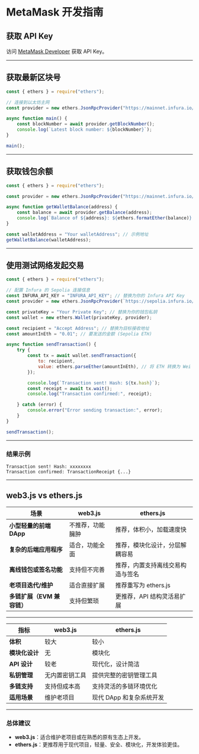 # MetaMask 开发指南

## 获取 API Key
访问 [MetaMask Developer](https://developer.metamask.io/) 获取 API Key。

---

## 获取最新区块号
```javascript
const { ethers } = require("ethers");

// 连接到以太坊主网
const provider = new ethers.JsonRpcProvider("https://mainnet.infura.io/v3/your-infura-api-key");

async function main() {
    const blockNumber = await provider.getBlockNumber();
    console.log(`Latest block number: ${blockNumber}`);
}

main();
```

---

## 获取钱包余额
```javascript
const { ethers } = require("ethers");

const provider = new ethers.JsonRpcProvider("https://mainnet.infura.io/v3/YOUR_INFURA_PROJECT_ID");

async function getWalletBalance(address) {
    const balance = await provider.getBalance(address);
    console.log(`Balance of ${address}: ${ethers.formatEther(balance)} ETH`);
}

const walletAddress = "Your walletAddress"; // 示例地址
getWalletBalance(walletAddress);
```

---

## 使用测试网络发起交易
```javascript
const { ethers } = require("ethers");

// 配置 Infura 的 Sepolia 连接信息
const INFURA_API_KEY = "INFURA_API_KEY"; // 替换为你的 Infura API Key
const provider = new ethers.JsonRpcProvider(`https://sepolia.infura.io/v3/${INFURA_API_KEY}`);

const privateKey = "Your Private Key"; // 替换为你的钱包私钥
const wallet = new ethers.Wallet(privateKey, provider);

const recipient = "Accept Address"; // 替换为目标接收地址
const amountInEth = "0.01"; // 要发送的金额 (Sepolia ETH)

async function sendTransaction() {
    try {
        const tx = await wallet.sendTransaction({
            to: recipient,
            value: ethers.parseEther(amountInEth), // 将 ETH 转换为 Wei
        });

        console.log(`Transaction sent! Hash: ${tx.hash}`);
        const receipt = await tx.wait();
        console.log("Transaction confirmed:", receipt);

    } catch (error) {
        console.error("Error sending transaction:", error);
    }
}

sendTransaction();
```

---

### 结果示例
```
Transaction sent! Hash: xxxxxxxx
Transaction confirmed: TransactionReceipt {...}
```

---

## web3.js vs ethers.js

| 场景                          | web3.js                              | ethers.js                              |
| ----------------------------- | ------------------------------------ | -------------------------------------- |
| **小型轻量的前端 DApp**       | 不推荐，功能臃肿                     | 推荐，体积小，加载速度快               |
| **复杂的后端应用程序**        | 适合，功能全面                      | 推荐，模块化设计，分层解耦容易         |
| **离线钱包或签名功能**        | 支持但不完善                        | 推荐，内置支持离线交易构造与签名       |
| **老项目迭代/维护**           | 适合直接扩展                        | 推荐重写为 ethers.js                  |
| **多链扩展（EVM 兼容链）**    | 支持但繁琐                        | 更推荐，API 结构灵活易扩展             |

---

| 指标               | **web3.js**         | **ethers.js**       |
| ------------------ | ------------------- | ------------------- |
| **体积**          | 较大                 | 较小                 |
| **模块化设计**    | 无                   | 模块化               |
| **API 设计**      | 较老                 | 现代化，设计简洁     |
| **私钥管理**      | 无内置密钥工具      | 提供完整的密钥管理工具 |
| **多链支持**      | 支持但成本高        | 支持灵活的多链环境优化 |
| **适用场景**      | 维护老项目           | 现代 DApp 和复杂系统开发 |

---

### 总体建议
- **web3.js**：适合维护老项目或在熟悉的原有生态上开发。
- **ethers.js**：更推荐用于现代项目，轻量、安全、模块化，开发体验更佳。
